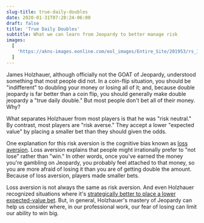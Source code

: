 ```yaml
---
slug-title: true-daily-doubles
date: 2020-01-31T07:28:24-06:00
draft: false
title: 'True Daily Doubles'
subtitle: What we can learn from Jeopardy to better manage risk
images:
  [
    'https://akns-images.eonline.com/eol_images/Entire_Site/201953/rs_1024x759-190603170016-1024x759.jeopardy-james-holzhauer-lp.6319.jpg?fit=inside|900:auto&output-quality=90',
  ]
---
```


James Holzhauer, although officially not the GOAT of Jeopardy, understood something that most people did not. In a coin-flip situation, you should be "indifferent" to doubling your money or losing all of it; and, because double jeopardy is far better than a coin flip, you should generally make double jeopardy a "true daily double." But most people don't bet all of their money. Why?

What separates Holzhauer from most players is that he was "risk neutral." By contrast, most players are "risk averse." They accept a lower "expected value" by placing a smaller bet than they should given the odds.

One explanation for this risk aversion is the cognitive bias known as [loss aversion](https://en.wikipedia.org/wiki/Loss_aversion). Loss aversion explains that people might irrationally prefer to "not lose" rather than "win." In other words, once you've earned the money you're gambling on Jeopardy, you probably feel attached to that money, so you are more afraid of losing it than you are of getting double the amount. Because of loss aversion, players made smaller bets.

Loss aversion is not always the same as risk aversion. And even Holzhauer recognized situations where it's [strategically better to place a lower expected-value bet](https://www.actionnetwork.com/entertainment/james-holzhauer-jeopardy-sports-betting-expected-value-2019). But, in general, Holzhauer's mastery of Jeopardy can help us consider where, in our professional work, our fear of losing can limit our ability to win big.
